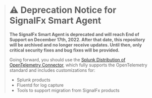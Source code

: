 
<!--- Generated by to-integrations-repo script in Smart Agent repo, DO NOT MODIFY HERE --->
> # :warning: Deprecation Notice for SignalFx Smart Agent
> **The SignalFx Smart Agent is deprecated and will reach End of Support on December 17th, 2022. After that date, this repository will be archived and no longer receive updates. Until then, only critical security fixes and bug fixes will be provided.**
>
>Going forward, you should use the [Splunk Distribution of OpenTelemetry Connector](https://docs.splunk.com/Observability/gdi/opentelemetry/resources.html), which fully supports the OpenTelemetry standard and includes customizations for:
>* Splunk products
>* Fluentd for log capture
>* Tools to support migration from SignalFx products
